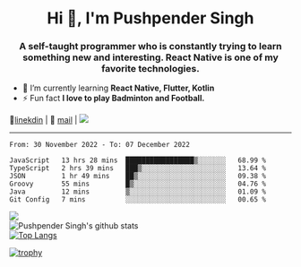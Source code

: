<h1 align="center">Hi 👋, I'm Pushpender Singh</h1>
<h3 align="center">A self-taught programmer who is constantly trying to learn something new and interesting. React Native is one of my favorite technologies.</h3>

- 🌱 I’m currently learning **React Native, Flutter, Kotlin**
- ⚡ Fun fact **I love to play Badminton and Football.**

👔[linekdin](https://www.linkedin.com/in/pushpender-singh-240061202/) | 📧 [mail](mailto:pushpendersingh@p2devs.com) | ![](https://komarev.com/ghpvc/?username=pushpender-singh-ap&color=blue)


---

<!--START_SECTION:waka-->

```text
From: 30 November 2022 - To: 07 December 2022

JavaScript   13 hrs 28 mins  █████████████████▒░░░░░░░   68.99 %
TypeScript   2 hrs 39 mins   ███▒░░░░░░░░░░░░░░░░░░░░░   13.64 %
JSON         1 hr 49 mins    ██▒░░░░░░░░░░░░░░░░░░░░░░   09.38 %
Groovy       55 mins         █▒░░░░░░░░░░░░░░░░░░░░░░░   04.76 %
Java         12 mins         ▒░░░░░░░░░░░░░░░░░░░░░░░░   01.09 %
Git Config   7 mins          ░░░░░░░░░░░░░░░░░░░░░░░░░   00.65 %
```

<!--END_SECTION:waka-->

<img align="left" src="https://github-readme-streak-stats.herokuapp.com/?user=pushpender-singh-ap&theme=dark" /></br>
![Pushpender Singh's github stats](https://github-readme-stats.vercel.app/api?username=pushpender-singh-ap&show_icons=true&theme=radical&count_private=true)</br>
[![Top Langs](https://github-readme-stats.vercel.app/api/top-langs/?username=pushpender-singh-ap&theme=radical)](https://github.com/pushpender-singh-ap/github-readme-stats)

[![trophy](https://github-profile-trophy.vercel.app/?username=pushpender-singh-ap&theme=radical)](https://github.com/pushpender-singh-ap/pushpender-singh-ap)
